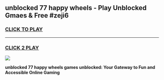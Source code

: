 
## unblocked 77 happy wheels - Play Unblocked Gmaes & Free #zeji6
<h3>
<a href="https://news.freeplayer.one?title=unblocked_77_happy_wheels&ref=24F">CLICK TO PLAY</a></h3>
<hr>

<h3>
<a href="https://news.freeplayer.one?title=unblocked_77_happy_wheels&ref=24F">CLICK 2 PLAY</a>
  
</h3>

<a href="https://news.freeplayer.one?title=unblocked_77_happy_wheels&ref=24F/"><img src="https://clearcache.store/games.png"></a>


**unblocked 77 happy wheels games unblocked: Your Gateway to Fun and Accessible Online Gaming**
